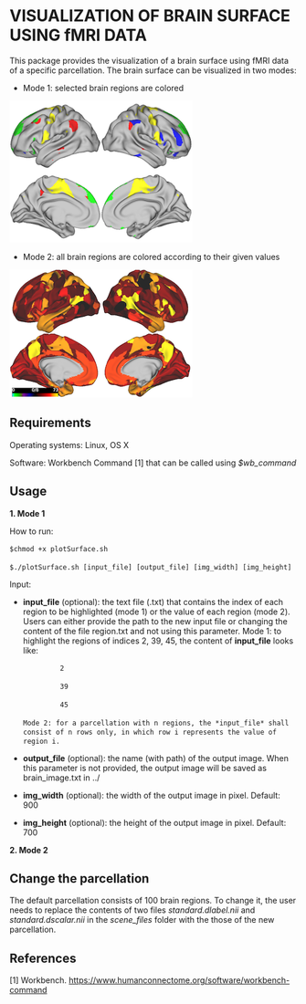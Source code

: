 # VISUALIZATION OF BRAIN SURFACE USING fMRI DATA

This package provides the visualization of a brain surface using fMRI data of a specific parcellation. The brain surface can be visualized in two modes:

- Mode 1: selected brain regions are colored

![](selected_regions.png)

- Mode 2: all brain regions are colored according to their given values

![](all_regions.png)

## Requirements

Operating systems: Linux, OS X

Software: Workbench Command [1] that can be called using *$wb_command*

## Usage
**1. Mode 1**

   How to run:
   
   ```
   $chmod +x plotSurface.sh

   $./plotSurface.sh [input_file] [output_file] [img_width] [img_height]
   ```

   Input:
   - **input_file** (optional): the text file (.txt) that contains the index of each region to be highlighted (mode 1) or the value of each region (mode 2). Users can either provide the path to the new input file or changing the content of the file region.txt and not using this parameter.
         Mode 1: to highlight the regions of indices 2, 39, 45, the content of **input_file** looks like:
         
                  2
                  
                  39
                  
                  45
                  
         Mode 2: for a parcellation with n regions, the *input_file* shall consist of n rows only, in which row i represents the value of region i.
   - **output_file** (optional): the name (with path) of the output image. When this parameter is not provided, the output image will be saved as brain_image.txt in ../
   - **img_width** (optional): the width of the output image in pixel. Default: 900
   - **img_height** (optional): the height of the output image in pixel. Default: 700

**2. Mode 2**

## Change the parcellation

The default parcellation consists of 100 brain regions. To change it, the user needs to replace the contents of two files *standard.dlabel.nii* and *standard.dscalar.nii* in the *scene_files* folder with the those of the new parcellation.

## References

[1] Workbench. https://www.humanconnectome.org/software/workbench-command
